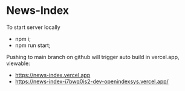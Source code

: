 # News-Index

To start server locally
- npm i;
- npm run start;

Pushing to main branch on github will trigger auto build in vercel.app, viewable:
- https://news-index.vercel.app
- https://news-index-i7bwq0is2-dev-openindexsys.vercel.app/

